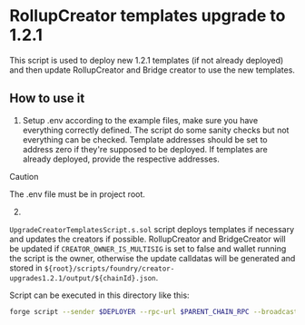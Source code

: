 # RollupCreator templates upgrade to 1.2.1
This script is used to deploy new 1.2.1 templates (if not already deployed) and then update RollupCreator and Bridge creator to use the new templates.

## How to use it

1. Setup .env according to the example files, make sure you have everything correctly defined. The script do some sanity checks but not everything can be checked. Template addresses should be set to address zero if they're supposed to be deployed. If templates are already deployed, provide the respective addresses.

> [!CAUTION]
> The .env file must be in project root.

2. 
`UpgradeCreatorTemplatesScript.s.sol` script deploys templates if necessary and updates the creators if possible. RollupCreator and BridgeCreator will be updated if `CREATOR_OWNER_IS_MULTISIG` is set to false and wallet running the script is the owner, otherwise the update calldatas will be generated and stored in `${root}/scripts/foundry/creator-upgrades1.2.1/output/${chainId}.json`.

Script can be executed in this directory like this:
```bash
forge script --sender $DEPLOYER --rpc-url $PARENT_CHAIN_RPC --broadcast --slow ./UpgradeCreatorTemplatesScript.s.sol -vvv --verify --skip-simulation
```

